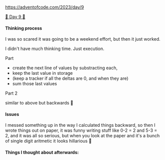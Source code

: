 
https://adventofcode.com/2023/day/9

[🌟 Day 9 🌟](https://adventofcode.com/2023/day/9)




#### Thinking process

I was so scared it was going to be a weekend effort, but then it just worked. 

I didn't have much thinking time. Just execution.

Part 

- create the next line of values by substracting each, 
- keep the last value in storage
- (keep a tracker if all the deltas are 0, and when they are)
- sum those last values


Part 2

similar to above but backwards 🤔



#### Issues
I messed something up in the way I calculated things backward, so then I wrote things out on paper, it was funny writing stuff like 0-2 = 2 and 5-3 = 2, and it was all so serious, but when you look at the paper and it's a bunch of single digit aritmetic it looks hillarious 🤣


#### Things I thought about afterwards:
